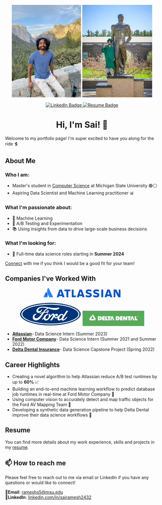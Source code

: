 
<div id="profile_pics" align="center">
<p align="center">
  <img src="./assets/yosemite.png" alt="Yosemite" width="45%" height="45%">
  <img src="./assets/msu.png" alt="MSU" width="45.4%" height="45%">
</p>
<a href="https://www.linkedin.com/in/sairamesh2432/" align="center">
    <img src="https://img.shields.io/badge/LinkedIn-blue?style=for-the-badge&logo=linkedin&logoColor=black" alt="LinkedIn Badge"/>
</a>

<a href="https://github.com/sairamesh2432/sairamesh2432/blob/main/Sai_Ramesh_resume.pdf" align="center">
  <img src="https://img.shields.io/badge/Resume-orange?style=for-the-badge" alt="Resume Badge"/>
</a>
</div>

<div id="badges" align="center">
<h1 align="center">
Hi, I'm Sai! 👋
</h1>

</div>




Welcome to my portfolio page! I'm super excited to have you along for the ride 🏄


## About Me

### Who I am:
- Master's student in [Computer Science](https://cse.msu.edu/) at Michigan State University 🟢⚪
- Aspiring Data Scientist and Machine Learning practitioner 📊


 ### What I'm passionate about:

- 🤖 Machine Learning
- 🧪 A/B Testing and Experimentation
- 📚 Using insights from data to drive large-scale business decisions


### What I'm looking for:

- 🏢 Full-time data science roles starting in **Summer 2024**

[Connect](https://linkedin.com/in/sairamesh2432) with me if you think I would be a good fit for your team! 


## Companies I've Worked With
<!-- align images left to right -->

<p align="center">
   <img src="./assets/Atlassian.png" alt="Atlassian" width="50%" height="50%">
</p>

<p align="center">
  <img src="assets\Ford_logo_flat.png" alt="Ford" width="40%" height="50%">
  <img src="assets\330px-Delta_Dental_logo.png" alt="Delta Dental" width="40%" height="40%">
</p>
  



- **[Atlassian](https://www.atlassian.com/)**- Data Science Intern (Summer 2023)
- **[Ford Motor Company](https://www.ford.com/)**- Data Science Intern (Summer 2021 and Summer 2022)
- **[Delta Dental Insurance](https://www.deltadental.com/)**- Data Science Capstone Project (Spring 2022)


## Career Highlights

- Creating a novel algorithm to help Atlassian reduce A/B test runtimes by up to **60%** 📈
- Building an end-to-end machine learning workflow to predict database job runtimes in real-time at Ford Motor Company 🤖
- Using computer vision to accurately detect and map traffic objects for the Ford AV Mapping Team 🚗
- Developing a synthetic data generation pipeline to help Delta Dental improve their data science workflows 🦷


## Resume 

You can find more details about my work experience, skills and projects in my [resume](./Sai_Ramesh_resume.pdf).
 

## 📫 How to reach me

Please feel free to reach out to me via email or LinkedIn if you have any questions or would like to connect!


📧**Email**: rameshs5@msu.edu  
🔗**LinkedIn**: [linkedin.com/in/sairamesh2432](https://linkedin.com/in/sairamesh2432)


